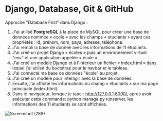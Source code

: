 # Django, Database, Git & GitHub
Approche "Database First" dans Django :
1.	J'ai utilisé **PostgreSQL** à la place de MySQL pour créer une base de données nommée « ecole » avec les champs « etudiants » ayant ces propriétés : id, prénom, nom, pays, adresse, téléphone.
2.	J'ai rempli la base de donnée avec les informations de 11 étudiants.
3.	J'ai créé un projet Django « écoles » puis un environnement virtuel "env" et une application appelée « école » 
4.	J'ai créé un modèle Django et à l'intérieur un fichier « index.html » dans lequel j'ai utilisé du bootstrap pour le navbar et le tableau.
5.	J'ai connecté ma base de données "école" au projet.
6.	J'ai créé un modèle pour interagir avec la base de données.
7.	Ensuite, j'ai affiché les informations du champ « étudiants » sur ma page principale (index.html).
8.	Dans le navigateur, lorsque je tape : http://127.0.0.1:8000/, après avoir exécuter cette commande: python manage.py runserver, les informations des 11 étudiants se sont affichées.

![Screenshot (288)](https://github.com/stherlove03/Devoir-2/assets/89224789/ae08b668-ab59-452b-bceb-e3652619352d)

